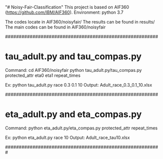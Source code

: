 "# Noisy-Fair-Classification" 
This project is based on AIF360 (https://github.com/IBM/AIF360).
Environment: python 3.7

The codes locate in AIF360/noisyfair/
The results can be found in results/
The main codes can be found in AIF360/noisyfair

########################################################
# tau_adult.py and tau_compas.py

Command: 
cd AIF360/noisyfair
python tau_adult.py/tau_compas.py protected_attr eta0 eta1 repeat_times

Ex: python tau_adult.py race 0.3 0.1 10
Output: Adult_race_0.3_0.1_10.xlsx

########################################################
# eta_adult.py and eta_compas.py

Command: python eta_adult.py/eta_compas.py protected_attr repeat_times

Ex: python eta_adult.py race 10
Output: Adult_race_tau10.xlsx

#########################################################